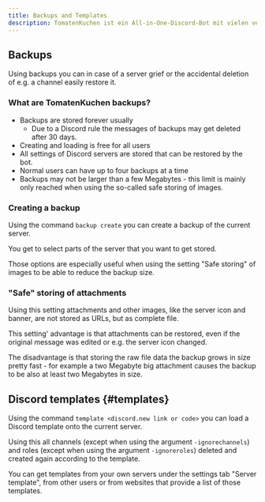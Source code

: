 ```yaml
---
title: Backups and Templates
description: TomatenKuchen ist ein All-in-One-Discord-Bot mit vielen verschiedenen Funktionen. Backups allow you to restore a griefed server fast. Using templates you can easily use from other users published server designs on an existing server.
---
```


## Backups

Using backups you can in case of a server grief or the accidental deletion of e.g. a channel easily restore it.

### What are TomatenKuchen backups?

- Backups are stored forever usually
	- Due to a Discord rule the messages of backups may get deleted after 30 days.
- Creating and loading is free for all users
- All settings of Discord servers are stored that can be restored by the bot.
- Normal users can have up to four backups at a time
- Backups may not be larger than a few Megabytes - this limit is mainly only reached when using the so-called safe storing of images.

### Creating a backup

Using the command `backup create` you can create a backup of the current server.

You get to select parts of the server that you want to get stored.

Those options are especially useful when using the setting "Safe storing" of images to be able to reduce the backup size.

### "Safe" storing of attachments

Using this setting attachments and other images, like the server icon and banner, are not stored as URLs, but as complete file.

This setting' advantage is that attachments can be restored, even if the original message was edited or e.g. the server icon changed.

The disadvantage is that storing the raw file data the backup grows in size pretty fast - for example a two Megabyte big attachment causes the backup to be also at least two Megabytes in size.

## Discord templates {#templates}

Using the command `template <discord.new link or code>` you can load a Discord template onto the current server.

Using this all channels (except when using the argument `-ignorechannels`) and roles (except when using the argument `-ignoreroles`) deleted and created again according to the template.

You can get templates from your own servers under the settings tab "Server template", from other users or from websites that provide a list of those templates.

